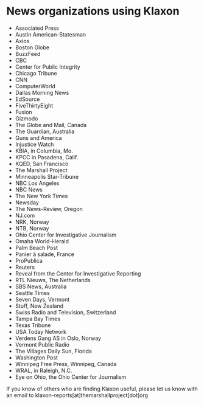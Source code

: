 # News organizations using Klaxon

* Associated Press
* Austin American-Statesman
* Axios
* Boston Globe
* BuzzFeed
* CBC
* Center for Public Integrity
* Chicago Tribune
* CNN
* ComputerWorld
* Dallas Morning News
* EdSource
* FiveThirtyEight
* Fusion
* Gizmodo
* The Globe and Mail, Canada
* The Guardian, Australia
* Guns and America
* Injustice Watch
* KBIA, in Columbia, Mo.
* KPCC in Pasadena, Calif.
* KQED, San Francisco
* The Marshall Project
* Minneapolis Star-Tribune
* NBC Los Angeles
* NBC News
* The New York Times
* Newsday
* The News-Review, Oregon
* NJ.com
* NRK, Norway
* NTB, Norway
* Ohio Center for Investigative Journalism
* Omaha World-Herald
* Palm Beach Post
* Panier à salade, France
* ProPublica
* Reuters
* Reveal from the Center for Investigative Reporting
* RTL Nieuws, The Netherlands
* SBS News, Australia
* Seattle Times
* Seven Days, Vermont
* Stuff, New Zealand
* Swiss Radio and Television, Switzerland
* Tampa Bay Times
* Texas Tribune
* USA Today Network
* Verdens Gang AS in Oslo, Norway
* Vermont Public Radio
* The Villages Daily Sun, Florida
* Washington Post
* Winnipeg Free Press, Winnipeg, Canada
* WRAL, in Raleigh, N.C.
* Eye on Ohio, the Ohio Center for Journalism

If you know of others who are finding Klaxon useful, please let us know with an email to klaxon-reports[at]themarshallproject[dot]org
